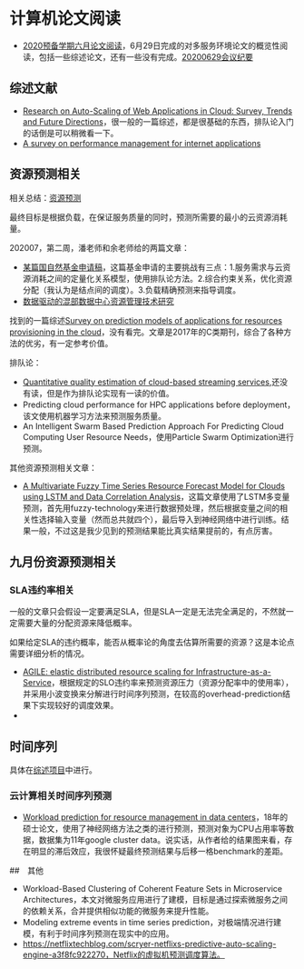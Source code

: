 # 计算机论文阅读

* [2020预备学期六月论文阅读](长期项目/研究生入学/20200629例会/2020六月论文泛读一期.md)，6月29日完成的对多服务环境论文的概览性阅读，包括一些综述论文，还有一些没有完成。[20200629会议纪要](https://github.com/wtysos11/NoteBook/issues/144#issuecomment-651015951)

## 综述文献

* [Research on Auto-Scaling of Web Applications in Cloud: Survey, Trends and Future Directions](论文阅读/综述文献阅读/Research%20on%20Auto-Scaling%20of%20Web%20Applications%20in%20Cloud_Survey,%20Trends%20and%20Future%20Directions.md)，很一般的一篇综述，都是很基础的东西，排队论入门的话倒是可以稍微看一下。
* [A survey on performance management for internet applications](论文阅读/综述文献阅读/A%20survey%20on%20performance%20management%20for%20internet%20applications.md)

## 资源预测相关

相关总结：[资源预测](论文阅读/资源预测.md)

最终目标是根据负载，在保证服务质量的同时，预测所需要的最小的云资源消耗量。

202007，第二周，潘老师和余老师给的两篇文章：

* [某篇国自然基金申请稿](论文阅读/资源预测/某国自然基金申请1.md)，这篇基金申请的主要挑战有三点：1.服务需求与云资源消耗之间的定量化关系模型，使用排队论方法。2.综合约束关系，优化资源分配（我认为是结点间的调度）。3.负载精确预测来指导调度。
* [数据驱动的混部数据中心资源管理技术研究](论文阅读/资源预测/数据驱动的混部数据中心资源管理技术研究.md)

找到的一篇综述[Survey on prediction models of applications for resources provisioning in the cloud](论文阅读/资源预测/Survey%20on%20prediction%20models%20of%20applications%20for%20resources%20provisioning%20in%20the%20cloud.md)，没有看完。文章是2017年的C类期刊，综合了各种方法的优劣，有一定参考价值。

排队论：
* [Quantitative quality estimation of cloud-based streaming services](论文阅读/资源预测/Quantitative%20quality%20estimation%20of%20cloud-based%20streaming%20services.md),还没有读，但是作为排队论实现有一读的价值。
* Predicting cloud performance for HPC applications before deployment，该文使用机器学习方法来预测服务质量。
* An Intelligent Swarm Based Prediction Approach For Predicting Cloud Computing User Resource Needs，使用Particle Swarm Optimization进行预测。

其他资源预测相关文章：
* [A Multivariate Fuzzy Time Series Resource Forecast Model for Clouds using LSTM and Data Correlation Analysis](论文阅读/资源预测/A%20Multivariate%20Fuzzy%20Time%20Series%20Resource%20Forecast%20Model%20for%20Clouds%20using%20LSTM%20and%20Data%20Correlation%20Analysis.md)，这篇文章使用了LSTM多变量预测，首先用fuzzy-technology来进行数据预处理，然后根据变量之间的相关性选择输入变量（然而总共就四个），最后导入到神经网络中进行训练。结果一般，不过这是我少见到的预测结果能比真实结果提前的，有点厉害。

## 九月份资源预测相关

### SLA违约率相关

一般的文章只会假设一定要满足SLA，但是SLA一定是无法完全满足的，不然就一定需要大量的分配资源来降低概率。

如果给定SLA的违约概率，能否从概率论的角度去估算所需要的资源？这是本论点需要详细分析的情况。

* [AGILE: elastic distributed resource scaling for Infrastructure-as-a-Service](论文阅读/资源预测/AGILE_elastic%20distributed%20resource%20scaling%20for%20Infrastructure-as-a-Service.md)，根据规定的SLO违约率来预测资源压力（资源分配率中的使用率），并采用小波变换来分解进行时间序列预测，在较高的overhead-prediction结果下实现较好的调度效果。
* 

## 时间序列

具体在[综述项目](论文阅读/时间序列预测.md)中进行。

### 云计算相关时间序列预测

* [Workload prediction for resource management in data centers](论文阅读/资源预测/Workload%20prediction%20for%20resource%20manag.md)，18年的硕士论文，使用了神经网络方法之类的进行预测，预测对象为CPU占用率等数据，数据集为11年google cluster data。说实话，从作者给的结果图来看，存在明显的滞后效应，我很怀疑最终预测结果与后移一格benchmark的差距。

##　其他

* Workload-Based Clustering of Coherent Feature Sets in Microservice Architectures，本文对微服务应用进行了建模，目标是通过探索微服务之间的依赖关系，合并提供相似功能的微服务来提升性能。
* Modeling extreme events in time series prediction，对极端情况进行建模，有利于时间序列预测在现实中的应用。
* https://netflixtechblog.com/scryer-netflixs-predictive-auto-scaling-engine-a3f8fc922270，Netflix的虚拟机预测调度算法。
